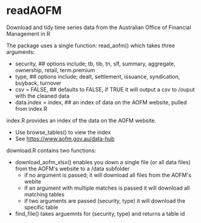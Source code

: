 # readAOFM
Download and tidy time series data from the Australian Office of Financial Management in R

The package uses a single function: read_aofm() which takes three arguments:
- security, ## options include; tb, tib, tn, slf, summary, aggregate, ownership, retail, term.premium
- type, ## options include; dealt, settlement, issuance, syndication, buyback, turnover
- csv = FALSE, ## defaults to FALSE, if TRUE it will output a csv to /ouput with the cleaned data
- data.index = index, ## an index of data on the AOFM website, pulled from index.R
               
index.R provides an index of the data on the AOFM website. 
- Use browse_tables() to view the index
- See https://www.aofm.gov.au/data-hub

download.R contains two functions:
- download_aofm_xlsx() enables you down a single file (or all data files) from the AOFM's website to a /data subfolder
  - if no argument is passed; it will download all files from the AOFM's webite
  - if an argument with multiple matches is passed it will download all matching tables
  - if two arguments are passed (security, type) it will download the specific table
- find_file() takes arguemnts for (security, type) and returns a table id

